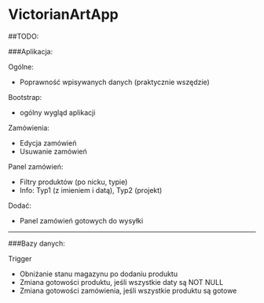 # VictorianArtApp
##TODO:

###Aplikacja:

Ogólne:
* Poprawność wpisywanych danych (praktycznie wszędzie)

Bootstrap:
* ogólny wygląd aplikacji

Zamówienia:
* Edycja zamówień
* Usuwanie zamówień

Panel zamówień:
* Filtry produktów (po nicku, typie)
* Info: Typ1 (z imieniem i datą), Typ2 (projekt)

Dodać:
* Panel zamówień gotowych do wysyłki
_______________________
###Bazy danych:

Trigger
* Obniżanie stanu magazynu po dodaniu produktu
* Zmiana gotowości produktu, jeśli wszystkie daty są NOT NULL
* Zmiana gotowości zamówienia, jeśli wszystkie produktu są gotowe